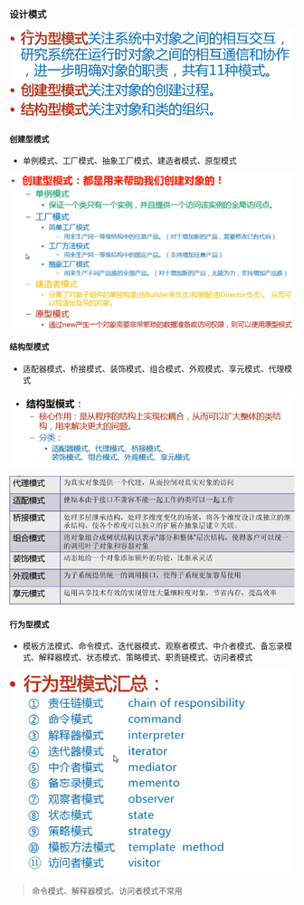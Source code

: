 ### 设计模式

![设计模式](设计模式.png)

#### 创建型模式

- 单例模式、工厂模式、抽象工厂模式、建造者模式、原型模式

![创建型模式](创建型模式.png)

#### 结构型模式

- 适配器模式、桥接模式、装饰模式、组合模式、外观模式、享元模式、代理模式

![结构型模式](结构型模式.png)

![结构型模式](结构型模式2.png)

#### 行为型模式

- 模板方法模式、命令模式、迭代器模式、观察者模式、中介者模式、备忘录模式、解释器模式、状态模式、策略模式、职责链模式、访问者模式

![行为型模式](行为型模式.png)
> 命令模式、解释器模式、访问者模式不常用


